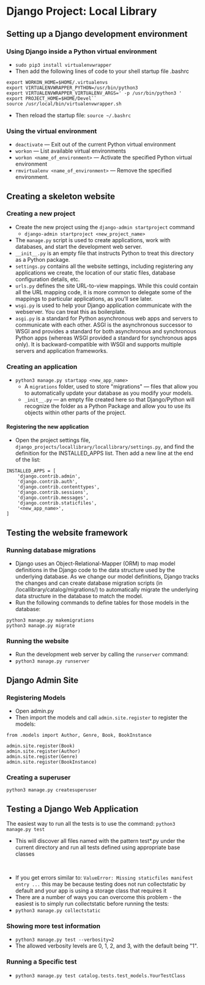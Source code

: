 # Django Project: Local Library

## Setting up a Django development environment

### Using Django inside a Python virtual environment
- ``sudo pip3 install virtualenvwrapper``
- Then add the following lines of code to your shell startup file .bashrc
````
export WORKON_HOME=$HOME/.virtualenvs
export VIRTUALENVWRAPPER_PYTHON=/usr/bin/python3
export VIRTUALENVWRAPPER_VIRTUALENV_ARGS=' -p /usr/bin/python3 '
export PROJECT_HOME=$HOME/Devel``
source /usr/local/bin/virtualenvwrapper.sh
````
- Then reload the startup file: ``source ~/.bashrc``

### Using the virtual environment
- ``deactivate`` — Exit out of the current Python virtual environment
- ``workon`` — List available virtual environments
- ``workon <name_of_environment>`` — Activate the specified Python virtual environment
- ``rmvirtualenv <name_of_environment>`` — Remove the specified environment.

## Creating a skeleton website

### Creating a new project
-  Create the new project using the ``django-admin startproject`` command
    - ``django-admin startproject <new_project_name>``
- The ``manage.py`` script is used to create applications, work with databases, and start the development web server. 
-  ``__init__.py`` is an empty file that instructs Python to treat this directory as a Python package.
- ``settings.py`` contains all the website settings, including registering any applications we create, the location of our static files, database configuration details, etc.  
- ``urls.py`` defines the site URL-to-view mappings. While this could contain all the URL mapping code, it is more common to delegate some of the mappings to particular applications, as you'll see later.
- ``wsgi.py`` is used to help your Django application communicate with the webserver. You can treat this as boilerplate.
- ``asgi.py`` is a standard for Python asynchronous web apps and servers to communicate with each other. ASGI is the asynchronous successor to WSGI and provides a standard for both asynchronous and synchronous Python apps (whereas WSGI provided a standard for synchronous apps only). It is backward-compatible with WSGI and supports multiple servers and application frameworks.

### Creating an application
- ``python3 manage.py startapp <new_app_name>``
    - A ``migrations`` folder, used to store "migrations" — files that allow you to automatically update your database as you modify your models. 
    - ``_init__.py`` — an empty file created here so that Django/Python will recognize the folder as a Python Package and allow you to use its objects within other parts of the project.

#### Registering the new application
- Open the project settings file, ``django_projects/locallibrary/locallibrary/settings.py``, and find the definition for the INSTALLED_APPS list. Then add a new line at the end of the list:
```` 
INSTALLED_APPS = [
    'django.contrib.admin',
    'django.contrib.auth',
    'django.contrib.contenttypes',
    'django.contrib.sessions',
    'django.contrib.messages',
    'django.contrib.staticfiles',
    '<new_app_name>', 
]
````

## Testing the website framework

###  Running database migrations 
- Django uses an Object-Relational-Mapper (ORM) to map model definitions in the Django code to the data structure used by the underlying database. As we change our model definitions, Django tracks the changes and can create database migration scripts (in /locallibrary/catalog/migrations/) to automatically migrate the underlying data structure in the database to match the model.
- Run the following commands to define tables for those models in the database:
````
python3 manage.py makemigrations
python3 manage.py migrate
````

### Running the website
- Run the development web server by calling the ``runserver`` command:
- ``python3 manage.py runserver``

## Django Admin Site

### Registering Models
- Open admin.py
- Then import the models and call ``admin.site.register`` to register the models:
````
from .models import Author, Genre, Book, BookInstance

admin.site.register(Book)
admin.site.register(Author)
admin.site.register(Genre)
admin.site.register(BookInstance)

````

### Creating a superuser
``python3 manage.py createsuperuser``

## Testing a Django Web Application

The easiest way to run all the tests is to use the command:
``python3 manage.py test``
- This will discover all files named with the pattern test*.py under the current directory and run all tests defined using appropriate base classes
 <br>
 
 - If you get errors similar to: ``ValueError: Missing staticfiles manifest entry ...`` this may be because testing does not run collectstatic by default and your app is using a storage class that requires it 
 - There are a number of ways you can overcome this problem - the easiest is to simply run collectstatic before running the tests:
 - ``python3 manage.py collectstatic``

 ### Showing more test information
 - ``python3 manage.py test --verbosity=2``
 - The allowed verbosity levels are 0, 1, 2, and 3, with the default being "1".

 ### Running a Specific test
 - ``python3 manage.py test catalog.tests.test_models.YourTestClass``